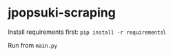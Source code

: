 # jpopsuki-scraping
 
Install requirements first:
```pip install -r requirements```\

Run from `main.py`
